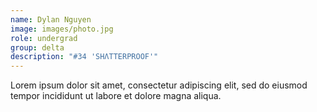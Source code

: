 ```yaml
---
name: Dylan Nguyen
image: images/photo.jpg
role: undergrad
group: delta
description: "#34 'SHΛTTERPROOF'"
---
```


Lorem ipsum dolor sit amet, consectetur adipiscing elit, sed do eiusmod tempor incididunt ut labore et dolore magna aliqua.
